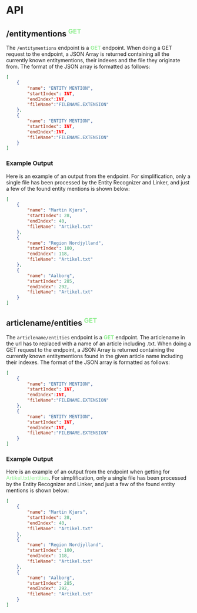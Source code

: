 # API

## /entitymentions <sup><span style="color:lightgreen">GET</span></sup>

The `/entitymentions` endpoint is a <span style="color:lightgreen">**GET**</span> endpoint. When doing a GET request to the endpoint, a JSON Array is returned containing all the currently known entitymentions, their indexes and the file they originate from. The format of the JSON array is formatted as follows:

```JSON
[
    {
        "name": "ENTITY MENTION",
        "startIndex": INT,
        "endIndex":INT,
        "fileName":"FILENAME.EXTENSION"
    },
    {
        "name": "ENTITY MENTION",
        "startIndex": INT,
        "endIndex":INT,
        "fileName":"FILENAME.EXTENSION"
    }
]
```

### Example Output

Here is an example of an output from the endpoint. For simplification, only a single file has been processed by the Entity Recognizer and Linker, and just a few of the found entity mentions is shown below:

```JSON
[
    {
        "name": "Martin Kjærs",
        "startIndex": 28,
        "endIndex": 40,
        "fileName": "Artikel.txt"
    },
    {
        "name": "Region Nordjylland",
        "startIndex": 100,
        "endIndex": 118,
        "fileName": "Artikel.txt"
    },
    {
        "name": "Aalborg",
        "startIndex": 285,
        "endIndex": 292,
        "fileName": "Artikel.txt"
    }
]
```


## articlename/entities <sup><span style="color:lightgreen">GET</span></sup>

The `articlename/entities` endpoint is a <span style="color:lightgreen">**GET**</span> endpoint. The articlename in the url has to replaced with a name of an article including .txt. When doing a GET request to the endpoint, a JSON Array is returned containing the currently known entitymentions found in the given article name including their indexes. The format of the JSON array is formatted as follows:

```JSON
[
    {
        "name": "ENTITY MENTION",
        "startIndex": INT,
        "endIndex":INT,
        "fileName":"FILENAME.EXTENSION"
    },
    {
        "name": "ENTITY MENTION",
        "startIndex": INT,
        "endIndex":INT,
        "fileName":"FILENAME.EXTENSION"
    }
]
```

### Example Output

Here is an example of an output from the endpoint when getting for  <span style="color:lightgreen">Artikel.txt/entities</span>. For simplification, only a single file has been processed by the Entity Recognizer and Linker, and just a few of the found entity mentions is shown below:

```JSON
[
    {
        "name": "Martin Kjærs",
        "startIndex": 28,
        "endIndex": 40,
        "fileName": "Artikel.txt"
    },
    {
        "name": "Region Nordjylland",
        "startIndex": 100,
        "endIndex": 118,
        "fileName": "Artikel.txt"
    },
    {
        "name": "Aalborg",
        "startIndex": 285,
        "endIndex": 292,
        "fileName": "Artikel.txt"
    }
]
```
